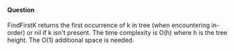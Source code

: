 #### Question 
FindFirstK returns the first occurrence of k in tree
(when encountering in-order) or nil if k isn't present.
The time complexity is O(h) where h is the tree height.
The O(1) additional space is needed.
